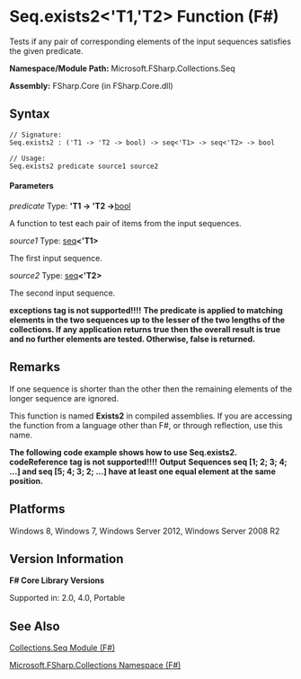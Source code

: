 # Seq.exists2<'T1,'T2> Function (F#)

Tests if any pair of corresponding elements of the input sequences satisfies the given predicate.

**Namespace/Module Path:** Microsoft.FSharp.Collections.Seq

**Assembly:** FSharp.Core (in FSharp.Core.dll)


## Syntax

```
// Signature:
Seq.exists2 : ('T1 -> 'T2 -> bool) -> seq<'T1> -> seq<'T2> -> bool

// Usage:
Seq.exists2 predicate source1 source2
```

#### Parameters
*predicate*
Type: **'T1 -&gt; 'T2 -&gt;**[bool](http://msdn.microsoft.com/en-us/library/89c0cf9c-49ce-4207-a3be-555851a67dd5)


A function to test each pair of items from the input sequences.


*source1*
Type: [seq](http://msdn.microsoft.com/en-us/library/2f0c87c6-8a0d-4d33-92a6-10d1d037ce75)**&lt;'T1&gt;**


The first input sequence.


*source2*
Type: [seq](http://msdn.microsoft.com/en-us/library/2f0c87c6-8a0d-4d33-92a6-10d1d037ce75)**&lt;'T2&gt;**


The second input sequence.



**exceptions tag is not supported!!!!**
**The predicate is applied to matching elements in the two sequences up to the lesser of the two lengths of the collections. If any application returns true then the overall result is true and no further elements are tested. Otherwise, false is returned.**
## Remarks
If one sequence is shorter than the other then the remaining elements of the longer sequence are ignored.

This function is named **Exists2** in compiled assemblies. If you are accessing the function from a language other than F#, or through reflection, use this name.

**The following code example shows how to use Seq.exists2.**
<b>codeReference tag is not supported!!!!</b>
**Output**
**Sequences seq [1; 2; 3; 4; ...] and seq [5; 4; 3; 2; ...] have at least one equal element at the same position.**
## Platforms
Windows 8, Windows 7, Windows Server 2012, Windows Server 2008 R2


## Version Information
**F# Core Library Versions**

Supported in: 2.0, 4.0, Portable




## See Also
[Collections.Seq Module &#40;F&#35;&#41;](Collections.Seq+Module+%28FSharp%29.md)

[Microsoft.FSharp.Collections Namespace &#40;F&#35;&#41;](Microsoft.FSharp.Collections+Namespace+%28FSharp%29.md)

